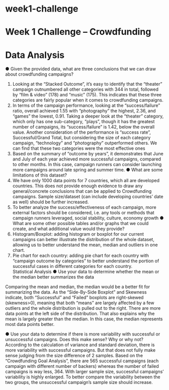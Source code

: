 # week1-challenge
# Week 1 Challenge – Crowdfunding
# Data Analysis
●	Given the provided data, what are three conclusions that we can draw about crowdfunding campaigns?
1.	Looking at the “Stacked Outcome”, it’s easy to identify that the “theater” campaign outnumbered all other categories with 344 in total, followed by “film & video” (178) and “music” (175). This indicates that these three categories are fairly popular when it comes to crowdfunding campaigns. 
2.	In terms of the campaign performance, looking at the “success/failure” ratio, overall achieved 1.55 with “photography” the highest, 2.36, and “games” the lowest, 0.91. Taking a deeper look at the “theater” category, which only has one sub-category, “plays”, though it has the greatest number of campaigns, its “success/failure” is 1.42, below the overall value. Another consideration of the performance is “success rate”, Successful/Grand Total, but considering the size of each category campaign, “technology” and “photography” outperformed others. We can find that these two categories were the most effective ones
3.	 Based on the summary of “outcome by years”, it demonstrates that June and July of each year achieved more successful campaigns, compared to other months. In this case, campaign runners can consider launching more campaigns around late spring and summer time. 
●	What are some limitations of this dataset?
1.	 We have only 1000 data points for 7 countries, which all are developed countries. This does not provide enough evidence to draw any general/concrete conclusions that can be applied to Crowdfunding campaigns. Sample size/dataset (can include developing countries’ date as well) should be further increased.
2.	To better analyze the success/effectiveness of each campaign, more external factors should be considered, i.e. any tools or methods that campaign runners leveraged, social stability, culture, economy growth
●	What are some other possible tables and/or graphs that we could create, and what additional value would they provide?
1.	Histogram/Boxplot: adding histogram or boxplot for our current campaigns can better illustrate the distribution of the whole dataset, allowing us to better understand the mean, median and outliers in one chart.
2.	Pie chart for each country: adding pie chart for each country with “campaign outcome by categories” to better understand the portion of successful cases in different categories for each country.  
Statistical Analysis
●	Use your data to determine whether the mean or the median better summarizes the data

Comparing the mean and median, the median would be a better fit for summarizing the data. As the “Side-By-Side Boxplot” and Skewness indicate, both “Successful” and “Failed” boxplots are right-skewed (skewness>0), meaning that both “means” are largely affected by a few outliers and the whole distribution is pulled out to the right. There are more data points at the left side of the distribution. That also explains why the mean is largely greater than the median. In this case, the median represents most data points better.

●	Use your data to determine if there is more variability with successful or unsuccessful campaigns. Does this make sense? Why or why not?
According to the calculation of variance and standard deviation, there is more variability with successful campaigns. But that does not fully make sense judging from the size difference of 2 samples. Based on the “Crowdfunding Goal Analysis”, there are 565 successful campaigns (each campaign with different number of backers) whereas the number of failed campaigns is way less, 364. With larger sample size, successful campaigns’ variability is highly enlarged. To better compare the variability between the two groups, the unsuccessful campaign’s sample size should increase.
